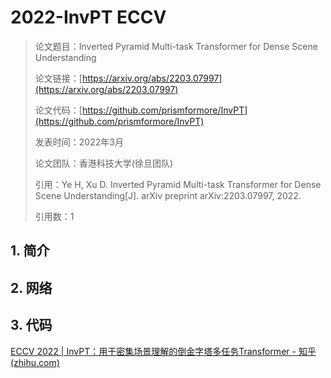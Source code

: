 # 2022-InvPT  ECCV

> 论文题目：Inverted Pyramid Multi-task Transformer for Dense Scene Understanding
>
> 论文链接：[https://arxiv.org/abs/2203.07997](https://arxiv.org/abs/2203.07997)
>
> 论文代码：[https://github.com/prismformore/InvPT](https://github.com/prismformore/InvPT)
>
> 发表时间：2022年3月
>
> 论文团队：香港科技大学(徐旦团队)
>
> 引用：Ye H, Xu D. Inverted Pyramid Multi-task Transformer for Dense Scene Understanding[J]. arXiv preprint arXiv:2203.07997, 2022.
>
> 引用数：1

## 1. 简介





## 2. 网络





## 3. 代码









[ECCV 2022 | InvPT：用于密集场景理解的倒金字塔多任务Transformer - 知乎 (zhihu.com)](https://zhuanlan.zhihu.com/p/537570846)